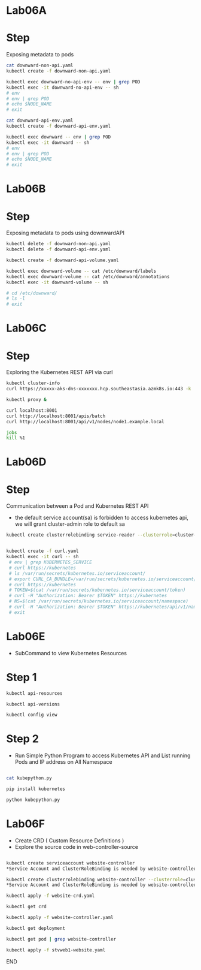 # Lab06A
# Step 
Exposing metadata to pods 

```sh
cat downward-non-api.yaml
kubectl create -f downward-non-api.yaml

kubectl exec downward-no-api-env -- env | grep POD
kubectl exec -it downward-no-api-env -- sh
# env
# env | grep POD
# echo $NODE_NAME
# exit

cat downward-api-env.yaml
kubectl create -f downward-api-env.yaml

kubectl exec downward -- env | grep POD
kubectl exec -it downward -- sh
# env
# env | grep POD
# echo $NODE_NAME
# exit
```

# Lab06B
# Step 
Exposing metadata to pods using downwardAPI

```sh
kubectl delete -f downward-non-api.yaml
kubectl delete -f downward-api-env.yaml

kubectl create -f downward-api-volume.yaml

kubectl exec downward-volume -- cat /etc/downward/labels
kubectl exec downward-volume -- cat /etc/downward/annotations
kubectl exec -it downward-volume -- sh

# cd /etc/downward/
# ls -l
# exit 
```

# Lab06C
# Step 
Exploring the Kubernetes REST API via curl

```sh
kubectl cluster-info
curl https://xxxxx-aks-dns-xxxxxxx.hcp.southeastasia.azmk8s.io:443 -k

kubectl proxy & 

curl localhost:8001
curl http://localhost:8001/apis/batch
curl http://localhost:8001/api/v1/nodes/node1.example.local

jobs 
kill %1 
```

# Lab06D
# Step 
Communication between a Pod and Kubernetes REST API 

* the default service account(sa) is forbidden to access kubernetes api, we will grant cluster-admin role to default sa

```sh 
kubectl create clusterrolebinding service-reader --clusterrole=cluster-admin --serviceaccount=default:default
```

```sh

kubectl create -f curl.yaml
kubectl exec -it curl -- sh
 # env | grep KUBERNETES_SERVICE
 # curl https://kubernetes
 # ls /var/run/secrets/kubernetes.io/serviceaccount/
 # export CURL_CA_BUNDLE=/var/run/secrets/kubernetes.io/serviceaccount/ca.crt
 # curl https://kubernetes
 # TOKEN=$(cat /var/run/secrets/kubernetes.io/serviceaccount/token)
 # curl -H "Authorization: Bearer $TOKEN" https://kubernetes
 # NS=$(cat /var/run/secrets/kubernetes.io/serviceaccount/namespace) 
 # curl -H "Authorization: Bearer $TOKEN" https://kubernetes/api/v1/namespaces/$NS/pods
 # exit 
```

# Lab06E
* SubCommand to view Kubernetes Resources 

# Step 1 
```sh 
kubectl api-resources 

kubectl api-versions

kubectl config view

```

# Step 2 
* Run Simple Python Program to access Kubernetes API and List running Pods and IP address on All Namespace

```sh 

cat kubepython.py 

pip install kubernetes 

python kubepython.py

```

# Lab06F
* Create CRD ( Custom Resource Definitions  )
* Explore the source code in web-controller-source 

```sh 

kubectl create serviceaccount website-controller 
*Service Account and ClusterRoleBinding is needed by website-controller because kubernetes in Azure are RBAC enabled

kubectl create clusterrolebinding website-controller --clusterrole=cluster-admin --serviceaccount=default:website-controller
*Service Account and ClusterRoleBinding is needed by website-controller because kubernetes in Azure are RBAC enabled

kubectl apply -f website-crd.yaml 

kubectl get crd 

kubectl apply -f website-controller.yaml 

kubectl get deployment 

kubectl get pod | grep website-controller 

kubectl apply -f stvweb1-website.yaml 
```
END